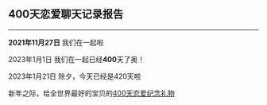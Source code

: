 ## 400天恋爱聊天记录报告
***
**2021年11月27日** 我们在一起啦  

2023年1月1日 我们在一起已经**400**天了奥！

2023年1月21日 除夕，今天已经是420天啦

新年之际，给全世界最好的宝贝的[400天恋爱纪念礼物](https://www.maka.im/mk-viewer-7/h5/603444770/ZJQ20IV4W603444770?mode=&detail=)